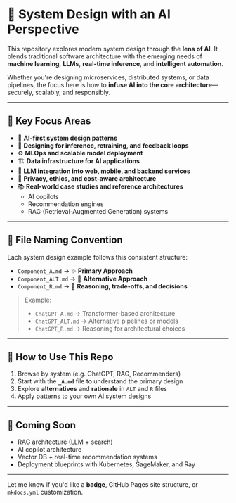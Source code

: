 # 🧠 System Design with an AI Perspective

This repository explores modern system design through the **lens of AI**. It blends traditional software architecture with the emerging needs of **machine learning**, **LLMs**, **real-time inference**, and **intelligent automation**.

Whether you're designing microservices, distributed systems, or data pipelines, the focus here is how to **infuse AI into the core architecture**—securely, scalably, and responsibly.

---

## 📌 Key Focus Areas

- 🤖 **AI-first system design patterns**
- 🔁 **Designing for inference, retraining, and feedback loops**
- ⚙️ **MLOps and scalable model deployment**
- 🏗️ **Data infrastructure for AI applications**
- 🧩 **LLM integration into web, mobile, and backend services**
- 🔐 **Privacy, ethics, and cost-aware architecture**
- 📚 **Real-world case studies and reference architectures**
  - AI copilots
  - Recommendation engines
  - RAG (Retrieval-Augmented Generation) systems

---

## 📁 File Naming Convention

Each system design example follows this consistent structure:

- `Component_A.md` → ✨ **Primary Approach**
- `Component_ALT.md` → 🔄 **Alternative Approach**
- `Component_R.md` → 🧠 **Reasoning, trade-offs, and decisions**

> Example:  
> - `ChatGPT_A.md` → Transformer-based architecture  
> - `ChatGPT_ALT.md` → Alternative pipelines or models  
> - `ChatGPT_R.md` → Reasoning for architectural choices

---

## 🚀 How to Use This Repo

1. Browse by system (e.g. ChatGPT, RAG, Recommenders)
2. Start with the **`_A.md`** file to understand the primary design
3. Explore **alternatives** and **rationale** in `ALT` and `R` files
4. Apply patterns to your own AI system designs

---

## 📄 Coming Soon

- RAG architecture (LLM + search)
- AI copilot architecture
- Vector DB + real-time recommendation systems
- Deployment blueprints with Kubernetes, SageMaker, and Ray

---

Let me know if you'd like a **badge**, GitHub Pages site structure, or `mkdocs.yml` customization.
